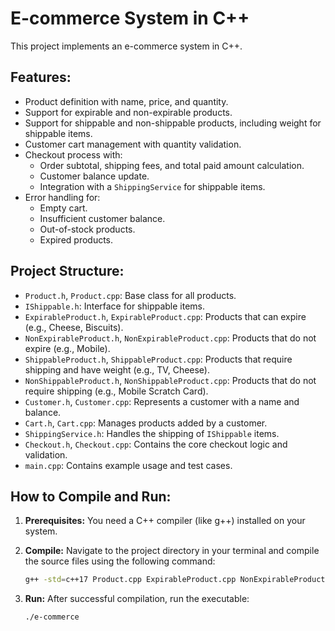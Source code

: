 # E-commerce System in C++

This project implements an e-commerce system in C++.

## Features:
- Product definition with name, price, and quantity.
- Support for expirable and non-expirable products.
- Support for shippable and non-shippable products, including weight for shippable items.
- Customer cart management with quantity validation.
- Checkout process with:
    - Order subtotal, shipping fees, and total paid amount calculation.
    - Customer balance update.
    - Integration with a `ShippingService` for shippable items.
- Error handling for:
    - Empty cart.
    - Insufficient customer balance.
    - Out-of-stock products.
    - Expired products.

## Project Structure:
- `Product.h`, `Product.cpp`: Base class for all products.
- `IShippable.h`: Interface for shippable items.
- `ExpirableProduct.h`, `ExpirableProduct.cpp`: Products that can expire (e.g., Cheese, Biscuits).
- `NonExpirableProduct.h`, `NonExpirableProduct.cpp`: Products that do not expire (e.g., Mobile).
- `ShippableProduct.h`, `ShippableProduct.cpp`: Products that require shipping and have weight (e.g., TV, Cheese).
- `NonShippableProduct.h`, `NonShippableProduct.cpp`: Products that do not require shipping (e.g., Mobile Scratch Card).
- `Customer.h`, `Customer.cpp`: Represents a customer with a name and balance.
- `Cart.h`, `Cart.cpp`: Manages products added by a customer.
- `ShippingService.h`: Handles the shipping of `IShippable` items.
- `Checkout.h`, `Checkout.cpp`: Contains the core checkout logic and validation.
- `main.cpp`: Contains example usage and test cases.

## How to Compile and Run:

1.  **Prerequisites:**
    You need a C++ compiler (like g++) installed on your system.

2.  **Compile:**
    Navigate to the project directory in your terminal and compile the source files using the following command:
    ```bash
    g++ -std=c++17 Product.cpp ExpirableProduct.cpp NonExpirableProduct.cpp ShippableProduct.cpp NonShippableProduct.cpp Customer.cpp Cart.cpp Checkout.cpp main.cpp -o e-commerce
    ```

3.  **Run:**
    After successful compilation, run the executable:
    ```bash
    ./e-commerce
    ```

